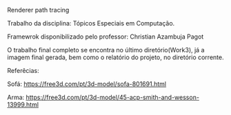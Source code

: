 Renderer path tracing

Trabalho da disciplina: Tópicos Especiais em Computação.

Framewrok disponibilizado pelo professor: Christian Azambuja Pagot

O trabalho final completo se encontra no último diretório(Work3),
já a imagem final gerada, bem como o relatório do projeto, no diretório
corrente.

Referêcias:

Sofá: https://free3d.com/pt/3d-model/sofa-801691.html

Arma: https://free3d.com/pt/3d-model/45-acp-smith-and-wesson-13999.html
